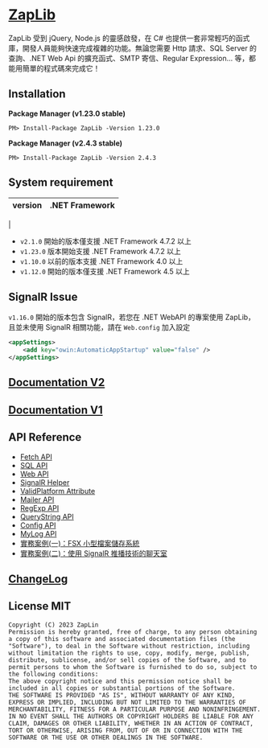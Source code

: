 # [ZapLib](https://www.nuget.org/packages/ZapLib/)

ZapLib 受到 jQuery, Node.js 的靈感啟發，在 C# 也提供一套非常輕巧的函式庫，開發人員能夠快速完成複雜的功能。無論您需要 Http 請求、SQL Server 的查詢、.NET Web Api 的擴充函式、SMTP 寄信、Regular Expression... 等，都能用簡單的程式碼來完成它！

## Installation

**Package Manager (v1.23.0 stable)**

```
PM> Install-Package ZapLib -Version 1.23.0
```
  
**Package Manager (v2.4.3 stable)**

```
PM> Install-Package ZapLib -Version 2.4.3
```



## System requirement

| version | .NET Framework | 
| --- | --- | 
|

* `v2.1.0` 開始的版本僅支援 .NET Framework 4.7.2 以上
* `v1.23.0` 版本開始支援 .NET Framework 4.7.2 以上
* `v1.10.0` 以前的版本支援 .NET Framework 4.0 以上
* `v1.12.0` 開始的版本僅支援 .NET Framework 4.5 以上

## SignalR Issue

`v1.16.0` 開始的版本包含 SignalR，若您在 .NET WebAPI 的專案使用 ZapLib，且並未使用 SignalR 相關功能，請在 `Web.config` 加入設定

```xml
<appSettings>
    <add key="owin:AutomaticAppStartup" value="false" />
</appSettings>
```
## [Documentation V2](https://zaplib.gitbook.io/zaplib2/)
## [Documentation V1](https://linzap.gitbooks.io/zaplib/content/)


## API Reference

* [Fetch API](https://linzap.gitbooks.io/zaplib/content/methods.md)
* [SQL API](https://linzap.gitbooks.io/zaplib/content/sql/sql-api.md)
* [Web API](https://linzap.gitbooks.io/zaplib/content/web-api/web-api.md)
* [SignalR Helper](https://linzap.gitbooks.io/zaplib/content//web-api/signalr-helper.md)
* [ValidPlatform Attribute](https://linzap.gitbooks.io/zaplib/content/web-api/validplatform-api.md)
* [Mailer API](https://linzap.gitbooks.io/zaplib/content/mailer/mailer-api.md)
* [RegExp API](https://linzap.gitbooks.io/zaplib/content/regular-expression/regexp-api.md)
* [QueryString API](https://linzap.gitbooks.io/zaplib/content/querystring-api/querystring-api.md)
* [Config API](https://linzap.gitbooks.io/zaplib/content/config-api/config-api.md)
* [MyLog API](https://linzap.gitbooks.io/zaplib/content/mylog-api/mylog-api.md)
* [實務案例(一)：FSX 小型檔案儲存系統](http://10.190.173.136/SideProject/FSX)
* [實務案例(二)：使用 SignalR 推播技術的聊天室](http://10.190.173.136/zap/signalr-server)

## [ChangeLog](http://10.190.173.136/SideProject/ZapLib/blob/master/CHANGELOG.md)

## License MIT

	Copyright (C) 2023 ZapLin
	Permission is hereby granted, free of charge, to any person obtaining a copy of this software and associated documentation files (the "Software"), to deal in the Software without restriction, including without limitation the rights to use, copy, modify, merge, publish, distribute, sublicense, and/or sell copies of the Software, and to permit persons to whom the Software is furnished to do so, subject to the following conditions:
	The above copyright notice and this permission notice shall be included in all copies or substantial portions of the Software.
	THE SOFTWARE IS PROVIDED "AS IS", WITHOUT WARRANTY OF ANY KIND, EXPRESS OR IMPLIED, INCLUDING BUT NOT LIMITED TO THE WARRANTIES OF MERCHANTABILITY, FITNESS FOR A PARTICULAR PURPOSE AND NONINFRINGEMENT. IN NO EVENT SHALL THE AUTHORS OR COPYRIGHT HOLDERS BE LIABLE FOR ANY CLAIM, DAMAGES OR OTHER LIABILITY, WHETHER IN AN ACTION OF CONTRACT, TORT OR OTHERWISE, ARISING FROM, OUT OF OR IN CONNECTION WITH THE SOFTWARE OR THE USE OR OTHER DEALINGS IN THE SOFTWARE.